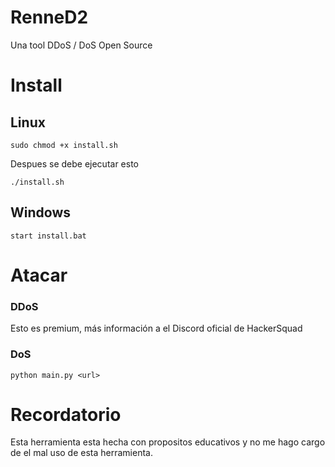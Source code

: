 # RenneD2
Una tool DDoS / DoS Open Source


# Install
## Linux
```
sudo chmod +x install.sh
```
Despues se debe ejecutar esto
```
./install.sh
```

## Windows

```
start install.bat
```

# Atacar

### DDoS
Esto es premium, más información a el Discord oficial de HackerSquad

### DoS
```
python main.py <url>
```

# Recordatorio
Esta herramienta esta hecha con propositos educativos y no me hago cargo de el mal uso de esta herramienta.
